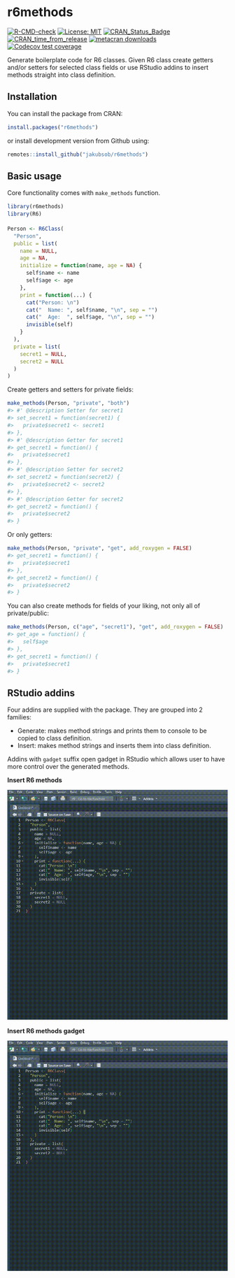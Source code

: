 
<!-- README.md is generated from README.Rmd. Please edit that file -->

# r6methods

<!-- badges: start -->

[![R-CMD-check](https://github.com/jakubsob/r6methods/workflows/R-CMD-check/badge.svg)](https://github.com/jakubsob/r6methods/actions)
[![License:
MIT](https://img.shields.io/badge/License-MIT-yellow.svg)](https://opensource.org/licenses/MIT)
[![CRAN\_Status\_Badge](https://www.r-pkg.org/badges/version/r6methods)](https://cran.r-project.org/package=r6methods)
[![CRAN\_time\_from\_release](https://www.r-pkg.org/badges/ago/r6methods)](https://cran.r-project.org/package=r6methods)
[![metacran
downloads](https://cranlogs.r-pkg.org/badges/grand-total/r6methods)](https://cran.r-project.org/package=r6methods)
[![Codecov test
coverage](https://codecov.io/gh/jakubsob/r6methods/branch/master/graph/badge.svg)](https://codecov.io/gh/jakubsob/r6methods?branch=master)
<!-- badges: end -->

Generate boilerplate code for R6 classes. Given R6 class create getters
and/or setters for selected class fields or use RStudio addins to insert
methods straight into class definition.

## Installation

You can install the package from CRAN:

``` r
install.packages("r6methods")
```

or install development version from Github using:

``` r
remotes::install_github("jakubsob/r6methods")
```

## Basic usage

Core functionality comes with `make_methods` function.

``` r
library(r6methods)
library(R6)

Person <- R6Class(
  "Person", 
  public = list(
    name = NULL,
    age = NA,
    initialize = function(name, age = NA) {
      self$name <- name
      self$age <- age
    },
    print = function(...) {
      cat("Person: \n")
      cat("  Name: ", self$name, "\n", sep = "")
      cat("  Age:  ", self$age, "\n", sep = "")
      invisible(self)
    }
  ),
  private = list(
    secret1 = NULL,
    secret2 = NULL
  )
)
```

Create getters and setters for private fields:

``` r
make_methods(Person, "private", "both")
#> #' @description Setter for secret1
#> set_secret1 = function(secret1) {
#>   private$secret1 <- secret1
#> },
#> #' @description Getter for secret1
#> get_secret1 = function() {
#>   private$secret1
#> },
#> #' @description Setter for secret2
#> set_secret2 = function(secret2) {
#>   private$secret2 <- secret2
#> },
#> #' @description Getter for secret2
#> get_secret2 = function() {
#>   private$secret2
#> }
```

Or only getters:

``` r
make_methods(Person, "private", "get", add_roxygen = FALSE)
#> get_secret1 = function() {
#>   private$secret1
#> },
#> get_secret2 = function() {
#>   private$secret2
#> }
```

You can also create methods for fields of your liking, not only all of
private/public:

``` r
make_methods(Person, c("age", "secret1"), "get", add_roxygen = FALSE)
#> get_age = function() {
#>   self$age
#> },
#> get_secret1 = function() {
#>   private$secret1
#> }
```

## RStudio addins

Four addins are supplied with the package. They are grouped into 2
families:

  - Generate: makes method strings and prints them to console to be
    copied to class definition.
  - Insert: makes method strings and inserts them into class definition.

Addins with `gadget` suffix open gadget in RStudio which allows user to
have more control over the generated methods.

**Insert R6 methods**

![insert methods](man/figures/README-insert_methods.gif)

**Insert R6 methods gadget**

![insert methods gadget](man/figures/README-insert_methods_gadget.gif)
